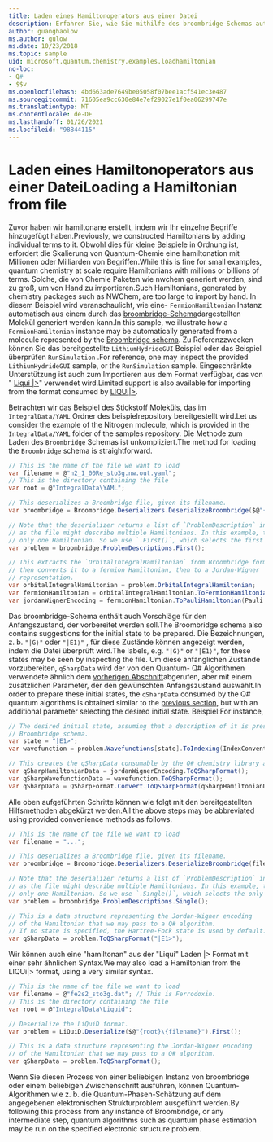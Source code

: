 ```yaml
---
title: Laden eines Hamiltonoperators aus einer Datei
description: Erfahren Sie, wie Sie mithilfe des broombridge-Schemas automatisch eine große hamiltona generieren.
author: guanghaolow
ms.author: gulow
ms.date: 10/23/2018
ms.topic: sample
uid: microsoft.quantum.chemistry.examples.loadhamiltonian
no-loc:
- Q#
- $$v
ms.openlocfilehash: 4bd663ade7649be05058f07bee1acf541ec3e487
ms.sourcegitcommit: 71605ea9cc630e84e7ef29027e1f0ea06299747e
ms.translationtype: MT
ms.contentlocale: de-DE
ms.lasthandoff: 01/26/2021
ms.locfileid: "98844115"
---
```

# <a name="loading-a-hamiltonian-from-file"></a><span data-ttu-id="3fadc-103">Laden eines Hamiltonoperators aus einer Datei</span><span class="sxs-lookup"><span data-stu-id="3fadc-103">Loading a Hamiltonian from file</span></span>
<span data-ttu-id="3fadc-104">Zuvor haben wir hamiltonane erstellt, indem wir Ihr einzelne Begriffe hinzugefügt haben.</span><span class="sxs-lookup"><span data-stu-id="3fadc-104">Previously, we constructed Hamiltonians by adding individual terms to it.</span></span> <span data-ttu-id="3fadc-105">Obwohl dies für kleine Beispiele in Ordnung ist, erfordert die Skalierung von Quantum-Chemie eine hamiltonation mit Millionen oder Milliarden von Begriffen.</span><span class="sxs-lookup"><span data-stu-id="3fadc-105">While this is fine for small examples, quantum chemistry at scale require Hamiltonians with millions or billions of terms.</span></span> <span data-ttu-id="3fadc-106">Solche, die von Chemie Paketen wie nwchem generiert werden, sind zu groß, um von Hand zu importieren.</span><span class="sxs-lookup"><span data-stu-id="3fadc-106">Such Hamiltonians, generated by chemistry packages such as NWChem, are too large to import by hand.</span></span> <span data-ttu-id="3fadc-107">In diesem Beispiel wird veranschaulicht, wie eine- `FermionHamiltonian` Instanz automatisch aus einem durch das [broombridge-Schema](xref:microsoft.quantum.libraries.chemistry.schema.broombridge)dargestellten Molekül generiert werden kann.</span><span class="sxs-lookup"><span data-stu-id="3fadc-107">In this sample, we illustrate how a `FermionHamiltonian` instance may be automatically generated from a molecule represented by the [Broombridge schema](xref:microsoft.quantum.libraries.chemistry.schema.broombridge).</span></span> <span data-ttu-id="3fadc-108">Zu Referenzzwecken können Sie das bereitgestellte `LithiumHydrideGUI` Beispiel oder das Beispiel überprüfen `RunSimulation` .</span><span class="sxs-lookup"><span data-stu-id="3fadc-108">For reference, one may inspect the provided `LithiumHydrideGUI` sample, or the `RunSimulation` sample.</span></span> <span data-ttu-id="3fadc-109">Eingeschränkte Unterstützung ist auch zum Importieren aus dem Format verfügbar, das von " [Liqui |>](https://www.microsoft.com/en-us/research/project/language-integrated-quantum-operations-liqui/)" verwendet wird.</span><span class="sxs-lookup"><span data-stu-id="3fadc-109">Limited support is also available for importing from the format consumed by [LIQUi|>](https://www.microsoft.com/en-us/research/project/language-integrated-quantum-operations-liqui/).</span></span>

<span data-ttu-id="3fadc-110">Betrachten wir das Beispiel des Stickstoff Moleküls, das im `IntegralData/YAML` Ordner des beispielrepository bereitgestellt wird.</span><span class="sxs-lookup"><span data-stu-id="3fadc-110">Let us consider the example of the Nitrogen molecule, which is provided in the `IntegralData/YAML` folder of the samples repository.</span></span> <span data-ttu-id="3fadc-111">Die Methode zum Laden des `Broombridge` Schemas ist unkompliziert.</span><span class="sxs-lookup"><span data-stu-id="3fadc-111">The method for loading the `Broombridge` schema is straightforward.</span></span>

```csharp
// This is the name of the file we want to load
var filename = @"n2_1_00Re_sto3g.nw.out.yaml";
// This is the directory containing the file
var root = @"IntegralData\YAML";

// This deserializes a Broombridge file, given its filename.
var broombridge = Broombridge.Deserializers.DeserializeBroombridge($@"{root}\{filename}");

// Note that the deserializer returns a list of `ProblemDescription` instances 
// as the file might describe multiple Hamiltonians. In this example, there is 
// only one Hamiltonian. So we use `.First()`, which selects the first element of the list.
var problem = broombridge.ProblemDescriptions.First();

// This extracts the `OrbitalIntegralHamiltonian` from Broombridge format,
// then converts it to a fermion Hamiltonian, then to a Jordan-Wigner
// representation.
var orbitalIntegralHamiltonian = problem.OrbitalIntegralHamiltonian;
var fermionHamiltonian = orbitalIntegralHamiltonian.ToFermionHamiltonian(IndexConvention.UpDown);
var jordanWignerEncoding = fermionHamiltonian.ToPauliHamiltonian(Pauli.QubitEncoding.JordanWigner);
```

<span data-ttu-id="3fadc-112">Das broombridge-Schema enthält auch Vorschläge für den Anfangszustand, der vorbereitet werden soll.</span><span class="sxs-lookup"><span data-stu-id="3fadc-112">The Broombridge schema also contains suggestions for the initial state to be prepared.</span></span> <span data-ttu-id="3fadc-113">Die Bezeichnungen, z. b. `"|G⟩"` oder `"|E1⟩"` , für diese Zustände können angezeigt werden, indem die Datei überprüft wird.</span><span class="sxs-lookup"><span data-stu-id="3fadc-113">The labels, e.g. `"|G⟩"` or `"|E1⟩"`, for these states may be seen by inspecting the file.</span></span> <span data-ttu-id="3fadc-114">Um diese anfänglichen Zustände vorzubereiten, `qSharpData` wird der von den Quantum- Q# Algorithmen verwendete ähnlich dem [vorherigen Abschnitt](xref:microsoft.quantum.chemistry.examples.energyestimate)abgerufen, aber mit einem zusätzlichen Parameter, der den gewünschten Anfangszustand auswählt.</span><span class="sxs-lookup"><span data-stu-id="3fadc-114">In order to prepare these initial states, the `qSharpData` consumed by the Q# quantum algorithms is obtained similar to the [previous section](xref:microsoft.quantum.chemistry.examples.energyestimate), but with an additional parameter selecting the desired initial state.</span></span> <span data-ttu-id="3fadc-115">Beispiel:</span><span class="sxs-lookup"><span data-stu-id="3fadc-115">For instance,</span></span>
```csharp
// The desired initial state, assuming that a description of it is present in the
// Broombridge schema.
var state = "|E1>";
var wavefunction = problem.Wavefunctions[state].ToIndexing(IndexConvention.UpDown);

// This creates the qSharpData consumable by the Q# chemistry library algorithms.
var qSharpHamiltonianData = jordanWignerEncoding.ToQSharpFormat();
var qSharpWavefunctionData = wavefunction.ToQSharpFormat();
var qSharpData = QSharpFormat.Convert.ToQSharpFormat(qSharpHamiltonianData, qSharpWavefunctionData);
```

<span data-ttu-id="3fadc-116">Alle oben aufgeführten Schritte können wie folgt mit den bereitgestellten Hilfsmethoden abgekürzt werden.</span><span class="sxs-lookup"><span data-stu-id="3fadc-116">All the above steps may be abbreviated using provided convenience methods as follows.</span></span>
```csharp
// This is the name of the file we want to load
var filename = "...";

// This deserializes a Broombridge file, given its filename.
var broombridge = Broombridge.Deserializers.DeserializeBroombridge(filename);

// Note that the deserializer returns a list of `ProblemDescription` instances 
// as the file might describe multiple Hamiltonians. In this example, there is 
// only one Hamiltonian. So we use `.Single()`, which selects the only element of the list.
var problem = broombridge.ProblemDescriptions.Single();

// This is a data structure representing the Jordan-Wigner encoding 
// of the Hamiltonian that we may pass to a Q# algorithm.
// If no state is specified, the Hartree-Fock state is used by default.
var qSharpData = problem.ToQSharpFormat("|E1>");
```

<span data-ttu-id="3fadc-117">Wir können auch eine "hamiltonan" aus der "Liqui" Laden |> Format mit einer sehr ähnlichen Syntax.</span><span class="sxs-lookup"><span data-stu-id="3fadc-117">We may also load a Hamiltonian from the LIQUi|> format, using a very similar syntax.</span></span> 

```csharp
// This is the name of the file we want to load
var filename = @"fe2s2_sto3g.dat"; // This is Ferrodoxin.
// This is the directory containing the file
var root = @"IntegralData\Liquid";

// Deserialize the LiQuiD format.
var problem = LiQuiD.Deserialize($@"{root}\{filename}").First();

// This is a data structure representing the Jordan-Wigner encoding 
// of the Hamiltonian that we may pass to a Q# algorithm.
var qSharpData = problem.ToQSharpFormat();
```

<span data-ttu-id="3fadc-118">Wenn Sie diesen Prozess von einer beliebigen Instanz von broombridge oder einem beliebigen Zwischenschritt ausführen, können Quantum-Algorithmen wie z. b. die Quantum-Phasen-Schätzung auf dem angegebenen elektronischen Strukturproblem ausgeführt werden.</span><span class="sxs-lookup"><span data-stu-id="3fadc-118">By following this process from any instance of Broombridge, or any intermediate step, quantum algorithms such as quantum phase estimation may be run on the specified electronic structure problem.</span></span>
